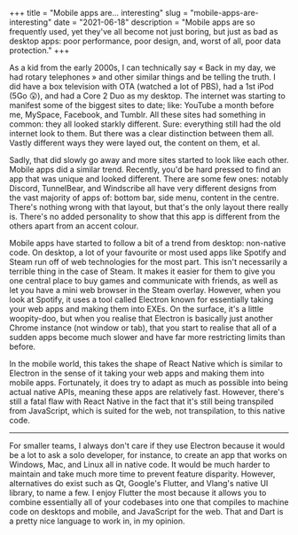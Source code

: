 +++
title = "Mobile apps are... interesting"
slug = "mobile-apps-are-interesting"
date = "2021-06-18"
description = "Mobile apps are so frequently used, yet they've all become not just boring, but just as bad as desktop apps: poor performance, poor design, and, worst of all, poor data protection."
+++

As a kid from the early 2000s, I can technically say « Back in my day, we had rotary telephones » and other similar things and be telling the truth. I did have a box television with OTA (watched a lot of PBS), had a 1st iPod (5Go :astonished:), and had a Core 2 Duo as my desktop. The internet was starting to manifest some of the biggest sites to date; like: YouTube a month before me, MySpace, Facebook, and Tumblr. All these sites had something in common: they all looked starkly different. Sure: everything still had the old internet look to them. But there was a clear distinction between them all. Vastly different ways they were layed out, the content on them, et al.

Sadly, that did slowly go away and more sites started to look like each other. Mobile apps did a similar trend. Recently, you'd be hard pressed to find an app that was unique and looked different. There are some few ones: notably Discord, TunnelBear, and Windscribe all have very different designs from the vast majority of apps of: bottom bar, side menu, content in the centre. There's nothing wrong with that layout, but that's the only layout there really is. There's no added personality to show that this app is different from the others apart from an accent colour.

Mobile apps have started to follow a bit of a trend from desktop: non-native code. On desktop, a lot of your favourite or most used apps like Spotify and Steam run off of web technologies for the most part. This isn't necessarily a terrible thing in the case of Steam. It makes it easier for them to give you one central place to buy games and communicate with friends, as well as let you have a mini web browser in the Steam overlay. However, when you look at Spotify, it uses a tool called Electron known for essentially taking your web apps and making them into EXEs. On the surface, it's a little woopity-doo, but when you realise that Electron is basically just another Chrome instance (not window or tab), that you start to realise that all of a sudden apps become much slower and have far more restricting limits than before.

In the mobile world, this takes the shape of React Native which is similar to Electron in the sense of it taking your web apps and making them into mobile apps. Fortunately, it does try to adapt as much as possible into being actual native APIs, meaning these apps are relatively fast. However, there's still a fatal flaw with React Native in the fact that it's still being transpiled from JavaScript, which is suited for the web, not transpilation, to this native code.

---

For smaller teams, I always don't care if they use Electron because it would be a lot to ask a solo developer, for instance, to create an app that works on Windows, Mac, and Linux all in native code. It would be much harder to maintain and take much more time to prevent feature disparity. However, alternatives do exist such as Qt, Google's Flutter, and Vlang's native UI library, to name a few. I enjoy Flutter the most because it allows you to combine essentially all of your codebases into one that compiles to machine code on desktops and mobile, and JavaScript for the web. That and Dart is a pretty nice language to work in, in my opinion.
